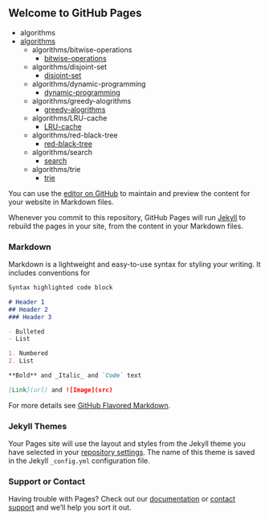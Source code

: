 ## Welcome to GitHub Pages

  * algorithms
  * [algorithms](algorithms/README.md)
      * algorithms/bitwise-operations
          * [bitwise-operations](algorithms/bitwise-operations/README.md)
      * algorithms/disjoint-set
          * [disjoint-set](algorithms/disjoint-set/README.md)
      * algorithms/dynamic-programming
          * [dynamic-programming](algorithms/dynamic-programming/README.md)
      * algorithms/greedy-alogrithms
          * [greedy-alogrithms](algorithms/greedy-alogrithms/README.md)
      * algorithms/LRU-cache
          * [LRU-cache](algorithms/LRU-cache/README.md)
      * algorithms/red-black-tree
          * [red-black-tree](algorithms/red-black-tree/README.md)
      * algorithms/search
          * [search](algorithms/search/README.md)
      * algorithms/trie
          * [trie](algorithms/trie/README.md)

You can use the [editor on GitHub](https://github.com/MecaCho/h5/edit/master/README.md) to maintain and preview the content for your website in Markdown files.

Whenever you commit to this repository, GitHub Pages will run [Jekyll](https://jekyllrb.com/) to rebuild the pages in your site, from the content in your Markdown files.

### Markdown

Markdown is a lightweight and easy-to-use syntax for styling your writing. It includes conventions for

```markdown
Syntax highlighted code block

# Header 1
## Header 2
### Header 3

- Bulleted
- List

1. Numbered
2. List

**Bold** and _Italic_ and `Code` text

[Link](url) and ![Image](src)
```

For more details see [GitHub Flavored Markdown](https://guides.github.com/features/mastering-markdown/).

### Jekyll Themes

Your Pages site will use the layout and styles from the Jekyll theme you have selected in your [repository settings](https://github.com/MecaCho/h5/settings). The name of this theme is saved in the Jekyll `_config.yml` configuration file.

### Support or Contact

Having trouble with Pages? Check out our [documentation](https://help.github.com/categories/github-pages-basics/) or [contact support](https://github.com/contact) and we’ll help you sort it out.

